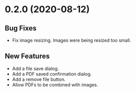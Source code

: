 # 0.2.0 (2020-08-12)

## Bug Fixes

- Fix image resizing. Images were being resized too small.

## New Features

- Add a file save dialog.
- Add a PDF saved confirmation dialog.
- Add a remove file button.
- Allow PDFs to be combined with images.

